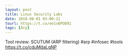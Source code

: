 ```yaml
---
layout: post
title: Linux Security Labs
date: 2018-08-01 03:00:21
tourl: https://t.co/ee1vBPOO91
tags: [Arp]
---
```

Tool review: SCUTUM (ARP filtering) #arp #infosec #tools https://t.co/cduMdaLgNP